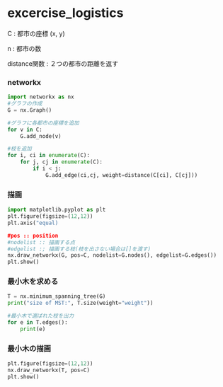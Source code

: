 ﻿# excercise_logistics

C : 都市の座標 (x, y)

n : 都市の数

distance関数 : ２つの都市の距離を返す

### networkx

```python
import networkx as nx
#グラフの作成
G = nx.Graph()

#グラフに各都市の座標を追加
for v in C:
    G.add_node(v)

#枝を追加
for i, ci in enumerate(C):
    for j, cj in enumerate(C):
        if i < j:
            G.add_edge(ci,cj, weight=distance(C[ci], C[cj]))
```

### 描画

```python
import matplotlib.pyplot as plt
plt.figure(figsize=(12,12))
plt.axis("equal)

#pos :: position
#nodelist :: 描画する点
#edgelist :; 描画する枝(枝を出さない場合は[]を渡す)
nx.draw_networkx(G, pos=C, nodelist=G.nodes(), edgelist=G.edges())
plt.show()
```

### 最小木を求める
```python
T = nx.minimum_spanning_tree(G)
print("size of MST:", T.size(weight="weight"))

#最小木で選ばれた枝を出力
for e in T.edges():
    print(e)
```

### 最小木の描画
```python
plt.figure(figsize=(12,12))
nx.draw_networkx(T, pos=C)
plt.show()
```